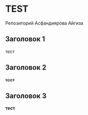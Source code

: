# TEST

Репозиторий Асфандиярова Айгиза

## Заголовок 1

_тест_

## Заголовок 2 

~~тест~~

## Заголовок 3

__тест__
